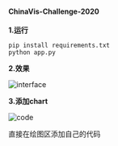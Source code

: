 #### ChinaVis-Challenge-2020

**1.运行**

```
pip install requirements.txt
python app.py
```

**2.效果**

![interface](http://118.89.91.113/snowflytian/images/interface.png)

**3.添加chart**

![code](http://118.89.91.113/snowflytian/images/code.png)

直接在绘图区添加自己的代码
